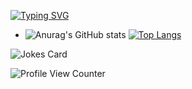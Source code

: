 [![Typing SVG](https://readme-typing-svg.demolab.com?font=Fira+Code&pause=1001&color=F7D42E&background=FF47EEDE&multiline=true&width=462&height=140&lines=%F0%9F%91%8B+Hi%2C+I%E2%80%99m+%40Kalixt044+-;%F0%9F%8C%B1+I%E2%80%99m+currently+learning;+%F0%9F%91%80+I%E2%80%99m+interested+in+Java%2C+DataBases%2C+Web+Dev.+)](https://git.io/typing-svg)
- ![Anurag's GitHub stats](https://github-readme-stats.vercel.app/api?username=Kalixt044&show_icons=true&theme=radical)
[![Top Langs](https://github-readme-stats.vercel.app/api/top-langs/?username=Kalixt044)](https://github.com/anuraghazra/github-readme-stats)

<!---
Kalixt044/Kalixt044 is a ✨ special ✨ repository because its `README.md` (this file) appears on your GitHub profile.
You can click the Preview link to take a look at your changes.
--->
![Jokes Card](https://readme-jokes.vercel.app/api)

![Profile View Counter](https://komarev.com/ghpvc/?username=Kalixt044) 
